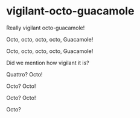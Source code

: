 # vigilant-octo-guacamole

Really vigilant octo-guacamole!

Octo, octo, octo, octo,
Guacamole!

Octo, octo, octo, octo,
Guacamole!

Did we mention how vigilant it is?

Quattro?
Octo!

Octo?
Octo!

Octo?
Octo!

Octo?
